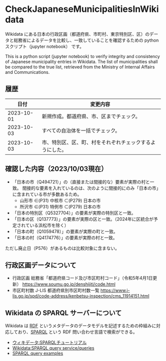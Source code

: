 # CheckJapaneseMunicipalitiesInWikidata

Wikidata にある日本の行政区画（都道府県、市町村、東京特別区、区）のデータと総務省によるデータを比較し、一致していることを確認するための python スクリプト（jupyter notebook） です。

This is a python script (jupyter notebook) to verify integrity and consistency of Japanese municipality entries in Wikidata.
The list of municipalities shall be compared to the true list, retrieved from the Ministry of Internal Affairs and Communications.

## 履歴

| 日付 | 変更内容 |
| --- | --- |
| 2023-10-01 | 新規作成。都道府県、市、区までチェック。 |
| 2023-10-03 | すべての自治体を一括でチェック。 |
| 2023-10-03 | 市、特別区、区、町、村をそれぞれチェックするようにした。 |

## 確認した内容（2023/10/03現在）

* 「日本の市（Q494721）」の（直接または間接的な）要素が実際の村と一致。
    間接的な要素を入れているのは、次のように間接的にのみ「日本の市」に含まれている市が多数あるため。
    - 山形市 ∈(P31) 中核市 ⊂(P279) 日本の市
    - 所沢市 ∈(P31) 特例市 ⊂(P279) 日本の市
* 「日本の特別区（Q5327704）」の要素が実際の特別区と一致。
* 「日本の区（Q137773）」の要素が実際の区と一致。（2024年に区統合が予定されている浜松市を除く）
* 「日本の町（Q1059478）」の要素が実際の町と一致。
* 「日本の村（Q4174776）」の要素が実際の村と一致。

ただし廃止日（P576）があるものは比較対象に含まない。

## 行政区画データについて

* 行政区画
   総務省「都道府県コード及び市区町村コード」（令和5年4月1日更新）
   https://www.soumu.go.jp/denshijiti/code.html
* 市区町村数
   J-LIS 都道府県別市区町村数一覧
   https://www.j-lis.go.jp/spd/code-address/kenbetsu-inspection/cms_11914151.html

## Wikidata の SPARQL サーバーについて

Wikidata は [RDF](https://ja.wikipedia.org/wiki/Resource_Description_Framework) というメタデータのデータモデルを記述するための枠組みに対応しており、[SPARQL](https://ja.wikipedia.org/wiki/SPARQL) という RDF 問い合わせ言語で検索ができる。

* [ウィキデータ:SPARQLチュートリアル](https://www.wikidata.org/wiki/Wikidata:SPARQL_tutorial/ja)
* [Wikidata:SPARQL query service/queries](https://www.wikidata.org/wiki/Wikidata:SPARQL_query_service/queries)
* [SPARQL query examples](https://www.wikidata.org/wiki/Wikidata:SPARQL_query_service/queries/examples/ja)

